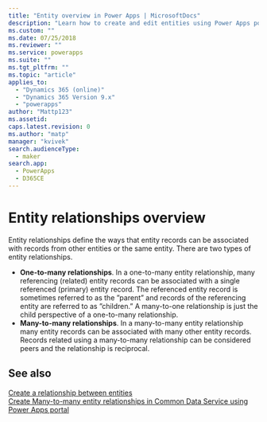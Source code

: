 ```yaml
---
title: "Entity overview in Power Apps | MicrosoftDocs"
description: "Learn how to create and edit entities using Power Apps portal"
ms.custom: ""
ms.date: 07/25/2018
ms.reviewer: ""
ms.service: powerapps
ms.suite: ""
ms.tgt_pltfrm: ""
ms.topic: "article"
applies_to: 
  - "Dynamics 365 (online)"
  - "Dynamics 365 Version 9.x"
  - "powerapps"
author: "Mattp123"
ms.assetid: 
caps.latest.revision: 0
ms.author: "matp"
manager: "kvivek"
search.audienceType: 
  - maker
search.app: 
  - PowerApps
  - D365CE
---
```


# Entity relationships overview

Entity relationships define the ways that entity records can be associated with records from other entities or the same entity. There are two types of entity relationships.
- **One-to-many relationships**. In a one-to-many entity relationship, many referencing (related) entity records can be associated with a single referenced (primary) entity record. The referenced entity record is sometimes referred to as the ”parent” and records of the referencing entity are referred to as ”children.”  A many-to-one relationship is just the child perspective of a one-to-many relationship.
- **Many-to-many relationships**. In a many-to-many entity relationship many entity records can be associated with many other entity records. Records related using a many-to-many relationship can be considered peers and the relationship is reciprocal. 

## See also
[Create a relationship between entities](data-platform-entity-lookup.md) <br/>
[Create Many-to-many entity relationships in Common Data Service using Power Apps portal](create-edit-nn-relationships-portal.md)
